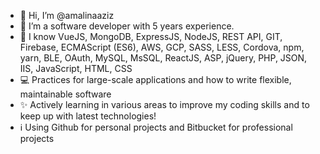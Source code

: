 - 👋 Hi, I’m @amalinaaziz
- 👀 I’m a software developer with 5 years experience.
- 🌱 I know VueJS, MongoDB, ExpressJS, NodeJS, REST API, GIT, Firebase, ECMAScript (ES6), AWS, GCP, SASS, LESS, Cordova, npm, yarn, BLE, OAuth, MySQL, MsSQL, ReactJS, ASP, jQuery, PHP, JSON, IIS, JavaScript, HTML, CSS
- 💻 Practices for large-scale applications and how to write flexible, maintainable software
- ✨ Actively learning in various areas to improve my coding skills and to keep up with latest technologies!
- ℹ️ Using Github for personal projects and Bitbucket for professional projects
<!-- - 💞️ I’m looking to collaborate on ...
- 📫 How to reach me ... -->

<!---
amalinaaziz/amalinaaziz is a ✨ special ✨ repository because its `README.md` (this file) appears on your GitHub profile.
You can click the Preview link to take a look at your changes.
--->
